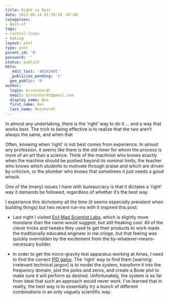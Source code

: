 ```yaml
---
title: Right vs Best
date: 2013-08-14 01:39:19 -07:00
categories:
- Best-of
tags:
- control-loops
- making
layout: post
type: post
parent_id: '0'
password: ''
status: publish
meta:
  _edit_last: '44242401'
  _publicize_pending: '1'
  geo_public: '0'
author:
  login: bzreinhardt
  email: bzreinhardt@gmail.com
  display_name: Ben
  first_name: Ben
  last_name: Reinhardt
---
```


<p>In almost any undertaking, there is the ‘right’ way to do it … and a way that works best. The trick to being effective is to realize that the two aren’t always the same, and when that</p>
<p>Often, knowing when ‘right’ is not best comes from experience. In almost any profession, it seems like there is the old-timer for whom the process is more of an art than a science. Think of the machinist who knows exactly when the machine should be pushed beyond its nominal limits, the teacher who knows which students to motivate through praise and which are driven by criticism, or the plumber who knows that sometimes it just needs a good whack.</p>
<p>One of the (many) issues I have with bureaucracy is that it dictates a ‘right’ way it demands be followed, regardless of whether it’s the best way.</p>
<p>I experience this dichotomy all the time (it seems especially prevalent when building things) but two recent run-ins with it inspired this post:</p>
<ul>
<li>Last night I visited <a href="http://www.evilmadscientist.com/" target="_blank">Evil Mad Scientist Labs</a>, which is slightly more mundane than the name would suggest, but still freaking cool. All of the clever tricks and tweaks they used to get their products to work made the traditionally educated engineer in me cringe, but that feeling was quickly overridden by the excitement from the by-whatever-means-necessary builder.</li>
</ul>
<ul>
<li>In order to get the micro-gravity test apparatus working at Ames, I need to find the correct <a href="http://en.wikipedia.org/wiki/PID_controller" target="_blank">PID gains</a>. The ‘right’ way to find them [warning: irrelevant technical jargon] is to model the system, transform it into the frequency domain, plot the poles and zeros, and create a Bode plot to make sure it will perform as desired. Unfortunately, the system is so far from ideal that such an approach would never work. I’ve learned that in reality, the best way is to essentially try a bunch of different combinations in an only vaguely scientific way.</li>
</ul>
